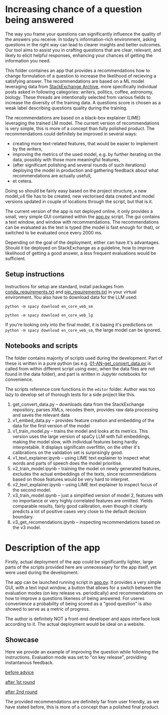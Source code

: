 # Increasing chance of a question being answered

 The way you frame your questions can significantly influence the quality of the answers you receive. In today's information-rich environment, asking questions in the right way can lead to clearer insights and better outcomes. Our tool aims to assist you in crafting questions that are clear, relevant, and likely to elicit helpful responses, enhancing your chances of getting the information you need.

 This folder containes an app that provides a recommendations how to change formulation of a question to increase the likelihood of recieving a satisfying answer. The recommendations are based on a ML model leveraging data from [StackExchange Archive](https://archive.org/download/stackexchange/), more specifically individual posts asked in following categories: writers, politics, coffee, astronomy, biology. These threads are intentionally selected from various fields to increase the diversity of the training data. A questions score is chosen as a weak label describing questions quality during the training.

 The recommendations are based on a black-box explainer (LIME) leveraging the trained LM model. The current version of recommendations is very simple, this is more of a concept than fully polished product. The recommendations could definitely be improved in several ways:
 * creating more text-related features, that would be easier to implement by the writers,
 * improving the metrics of the used model, e.g. by further iterating on the data, possibly with those more meaningful features,
 * (after significant polishing and several rounds of such iterations) deploying the model in production and gathering feedback about what recommendations are actually usefull,
 * et cetera.
 
 Doing so should be fairly easy based on the project structure, a new model_v4 file has to be created, new vectorised data created and model versions updated in couple of locations through the script, but that is it.

 The current version of the app is not deployed online, it only provides a small, very simple GUI contained within the [app.py](app.py) script. The gui contains a text window, and window with recommendations. The recommendations can be evaluated as the text is typed (the model is fast enough for that), or switched to be evaluated once every 2000 ms.

 Depending on the goal of the deployment, either can have it's advantages. Should it be deployed on StackExchange as a guideline, how to improve likelihood of getting a good answer, a less frequent evaluations would be sufficient.

## Setup instructions

Instructions for setup are standard, install packages from [conda_requirements.txt](conda_requirements.txt) and [pip_requirements.txt](pip_requirements.txt) in your virtual environment. You also have to download data for the LLM used:

`python -m spacy download en_core_web_sm`

`python -m spacy download en_core_web_lg`

If you're looking only into the final model, it is basing it's predictions on `python -m spacy download en_core_web_sm`, the large model can be ignored.

## Notebooks and scripts

The folder contains majority of scripts used during the development. Part of these is written in a pure python (as e.g. [01-AN-get_convert_data.py](01-AN-get_convert_data.py) is called from within different script using exec, when the data files are not found in the data folder), and part is written in Jupyter notebooks for convenience.

The scripts reference core functions in the `editor` folder. Author was too lazy to develop set of thorough tests for a side project like this.

1. get_convert_data.py – downloads data from the StackExchange repository, parses XMLs, recodes them, provides raw data processing and saves the relevant data
2. v1_embed_data.py – provides feature creation and embedding of the data for the first version of the model
3. v1_train_model.py – trains the model and looks at its metrics. This version uses the large version of spaCy LLM with full embeddings, making the model slow, with individual features being hardly interpretable. It displays significatn overfittin, on the other it's calibrations on the validation set is surprisingly good.
4. v1_text_explainer.ipynb – using LIME text explainer to inspect what words and parts of speech does the model prioritise.
5. v2_train_model.ipynb – training the model on newly generated features, excludes the actual embeddings of the texts, since recommendations based on those features would be very hard to interpret.
6. v2_text_explainer.ipynb – using LIME text explainer to inspect focus of the second model.
7. v3_train_model.ipynb – just a simplified version of model 2, features with no importance or very highly correlated features are omitted. Yields comparable results, fairly good calibration, even though it clearly predicts a lot of positive cases very close to the default decision boundary.
8. v3_get_recomendations.ipynb – inspecting recommendations based on the v3 model.

# Description of the app

Firstly, actual deployment of the app could be significantly lighter, large parts of the scripts provided here are unnecesseary for the app itself, yet were used during the development.

The app can be launched running script in [app.py](app.py). It provides a very simple GUI, with a text input window, a button that allows for a switch between the evaluation modes (on key release vs. periodically) and recommendations on how to improve a questions likeness of being answered. For useres convenience a probability of being scored as a "good question" is also showed to serve as a metric of progress.

The author is definitely NOT a front-end developer and apps interface look according to it. The actual deployment would be ideal on a website.

## Showcase

Here we provide an example of improving the question while following the instructions. Evaluation mode was set to "on key release", providiing instantanous feedback.

[before advice](/images/before%20advice.png)

[after 1st round](/images/after%201st%20advice.png)

[after 2nd round](/images/after%202nd%20advice.png)

The provided recommendations are definitely far from user friendly, as we have stated before, this is more of a concept than a polished final product.
